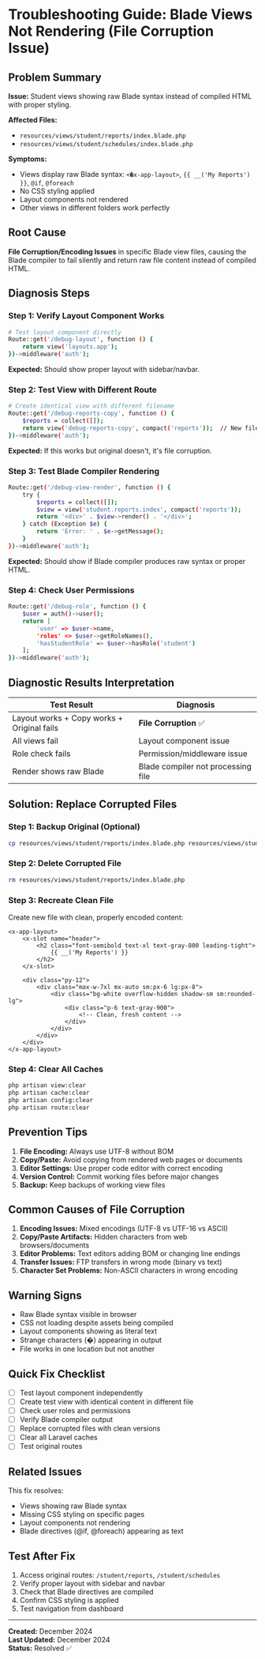 # Troubleshooting Guide: Blade Views Not Rendering (File Corruption Issue)

## Problem Summary
**Issue:** Student views showing raw Blade syntax instead of compiled HTML with proper styling.

**Affected Files:**
- `resources/views/student/reports/index.blade.php`
- `resources/views/student/schedules/index.blade.php`

**Symptoms:**
- Views display raw Blade syntax: `<�x-app-layout>`, `{{ __('My Reports') }}`, `@if`, `@foreach`
- No CSS styling applied
- Layout components not rendered
- Other views in different folders work perfectly

## Root Cause
**File Corruption/Encoding Issues** in specific Blade view files, causing the Blade compiler to fail silently and return raw file content instead of compiled HTML.

## Diagnosis Steps

### Step 1: Verify Layout Component Works
```bash
# Test layout component directly
Route::get('/debug-layout', function () {
    return view('layouts.app');
})->middleware('auth');
```
**Expected:** Should show proper layout with sidebar/navbar.

### Step 2: Test View with Different Route
```bash
# Create identical view with different filename
Route::get('/debug-reports-copy', function () {
    $reports = collect([]);
    return view('debug-reports-copy', compact('reports'));  // New file
})->middleware('auth');
```
**Expected:** If this works but original doesn't, it's file corruption.

### Step 3: Test Blade Compiler Rendering
```bash
Route::get('/debug-view-render', function () {
    try {
        $reports = collect([]);
        $view = view('student.reports.index', compact('reports'));
        return '<div>' . $view->render() . '</div>';
    } catch (Exception $e) {
        return 'Error: ' . $e->getMessage();
    }
})->middleware('auth');
```
**Expected:** Should show if Blade compiler produces raw syntax or proper HTML.

### Step 4: Check User Permissions
```bash
Route::get('/debug-role', function () {
    $user = auth()->user();
    return [
        'user' => $user->name,
        'roles' => $user->getRoleNames(),
        'hasStudentRole' => $user->hasRole('student')
    ];
})->middleware('auth');
```

## Diagnostic Results Interpretation

| Test Result | Diagnosis |
|-------------|-----------|
| Layout works + Copy works + Original fails | **File Corruption** ✅ |
| All views fail | Layout component issue |
| Role check fails | Permission/middleware issue |
| Render shows raw Blade | Blade compiler not processing file |

## Solution: Replace Corrupted Files

### Step 1: Backup Original (Optional)
```bash
cp resources/views/student/reports/index.blade.php resources/views/student/reports/index.blade.php.backup
```

### Step 2: Delete Corrupted File
```bash
rm resources/views/student/reports/index.blade.php
```

### Step 3: Recreate Clean File
Create new file with clean, properly encoded content:

```blade
<x-app-layout>
    <x-slot name="header">
        <h2 class="font-semibold text-xl text-gray-800 leading-tight">
            {{ __('My Reports') }}
        </h2>
    </x-slot>

    <div class="py-12">
        <div class="max-w-7xl mx-auto sm:px-6 lg:px-8">
            <div class="bg-white overflow-hidden shadow-sm sm:rounded-lg">
                <div class="p-6 text-gray-900">
                    <!-- Clean, fresh content -->
                </div>
            </div>
        </div>
    </div>
</x-app-layout>
```

### Step 4: Clear All Caches
```bash
php artisan view:clear
php artisan cache:clear
php artisan config:clear
php artisan route:clear
```

## Prevention Tips

1. **File Encoding:** Always use UTF-8 without BOM
2. **Copy/Paste:** Avoid copying from rendered web pages or documents
3. **Editor Settings:** Use proper code editor with correct encoding
4. **Version Control:** Commit working files before major changes
5. **Backup:** Keep backups of working view files

## Common Causes of File Corruption

1. **Encoding Issues:** Mixed encodings (UTF-8 vs UTF-16 vs ASCII)
2. **Copy/Paste Artifacts:** Hidden characters from web browsers/documents
3. **Editor Problems:** Text editors adding BOM or changing line endings
4. **Transfer Issues:** FTP transfers in wrong mode (binary vs text)
5. **Character Set Problems:** Non-ASCII characters in wrong encoding

## Warning Signs

- Raw Blade syntax visible in browser
- CSS not loading despite assets being compiled
- Layout components showing as literal text
- Strange characters (�) appearing in output
- File works in one location but not another

## Quick Fix Checklist

- [ ] Test layout component independently
- [ ] Create test view with identical content in different file
- [ ] Check user roles and permissions
- [ ] Verify Blade compiler output
- [ ] Replace corrupted files with clean versions
- [ ] Clear all Laravel caches
- [ ] Test original routes

## Related Issues

This fix resolves:
- Views showing raw Blade syntax
- Missing CSS styling on specific pages
- Layout components not rendering
- Blade directives (@if, @foreach) appearing as text

## Test After Fix

1. Access original routes: `/student/reports`, `/student/schedules`
2. Verify proper layout with sidebar and navbar
3. Check that Blade directives are compiled
4. Confirm CSS styling is applied
5. Test navigation from dashboard

---

**Created:** December 2024  
**Last Updated:** December 2024  
**Status:** Resolved ✅ 